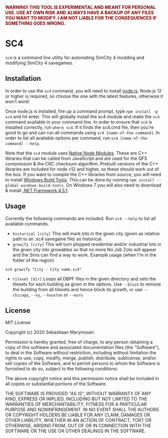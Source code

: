 <span style="color: maroon">**WARNING! THIS TOOL IS EXPERIMENTAL AND MEANT FOR PERSONAL USE. USE AT OWN RISK AND ALWAYS HAVE A BACKUP OF ANY FILES YOU WANT TO MODIFY. I AM NOT LIABLE FOR THE CONSEQUENCES IF SOMETHING GOES WRONG.**</span>

# SC4

`sc4` is a command line utility for automating SimCity 4 modding and modifying SimCity 4 savegames.
 
## Installation
 
In order to use the `sc4` command, you will need to install [node.js](https://www.nodejs.org).
Node.js 12 or higher is required, so choose the one with the latest features, otherwise it won't work!

Once node.js is installed, fire up a command prompt, type `npm install -g sc4` and hit enter.
This will globally install the sc4 module and make the `sc4` command available in your command line.
In order to ensure that `sc4` is installed correctly, run `where sc4`.
If it finds the sc4.cmd file, then you're good to go and can run all commands using `sc4 [name-of-the-command]`.
In order to list all available options per command, run `sc4 [name-of-the-command] --help`.

Note that the `sc4` module uses [Native Node Modules](https://nodejs.org/api/addons.html).
These are C++ libraries that can be called from JavaScript and are used for the QFS compression & the CRC checksum algorithm.
Prebuilt versions of the C++ libraries are included for node v12 and higher, so these should work out of the box.
If you want to compile the C++ libraries from source, you will need to install [Windows Build Tools](https://github.com/felixrieseberg/windows-build-tools).
This can be done by running `npm install --global windows-build-tools`.
On Windows 7 you will also need to download & install [.NET Framework 4.5.1](http://www.microsoft.com/en-us/download/details.aspx?id=40773).

## Usage

Currently the following commands are included. Run `sc4 --help` to list all available commands.

 - `historical [city]` This will mark lots in the given city (given as relative path to an .sc4 savegame file) as historical.
 - `growify [city]` This will turn plopped residential and/or industrial lots in the given city into growables so that no more No Job Zots will appear and the Sims can find a way to work. Example usage (when I'm in the folder of the region)
 ```
 sc4 growify "City - City name.sc4"
 ```
 - `tileset [dir]` Loops all DBPF files in the given directory and sets the tilesets for each building as given in the options. Use `--block` to remove the building from all tilesets and hence block its growth, or use `--chicago`, `--ny`, `--houston` or `--euro`

## License

 MIT License

Copyright (c) 2020 Sebastiaan Marynissen

Permission is hereby granted, free of charge, to any person obtaining a copy
of this software and associated documentation files (the "Software"), to deal
in the Software without restriction, including without limitation the rights
to use, copy, modify, merge, publish, distribute, sublicense, and/or sell
copies of the Software, and to permit persons to whom the Software is
furnished to do so, subject to the following conditions:

The above copyright notice and this permission notice shall be included in all
copies or substantial portions of the Software.

THE SOFTWARE IS PROVIDED "AS IS", WITHOUT WARRANTY OF ANY KIND, EXPRESS OR
IMPLIED, INCLUDING BUT NOT LIMITED TO THE WARRANTIES OF MERCHANTABILITY,
FITNESS FOR A PARTICULAR PURPOSE AND NONINFRINGEMENT. IN NO EVENT SHALL THE
AUTHORS OR COPYRIGHT HOLDERS BE LIABLE FOR ANY CLAIM, DAMAGES OR OTHER
LIABILITY, WHETHER IN AN ACTION OF CONTRACT, TORT OR OTHERWISE, ARISING FROM,
OUT OF OR IN CONNECTION WITH THE SOFTWARE OR THE USE OR OTHER DEALINGS IN THE
SOFTWARE.
